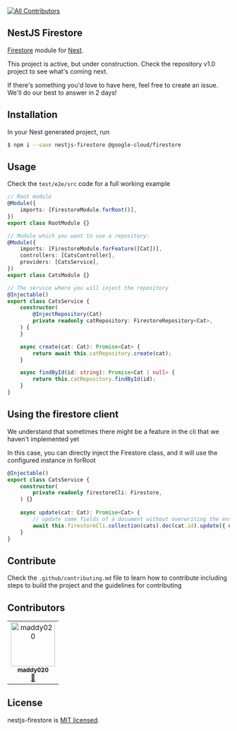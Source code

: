 <!-- ALL-CONTRIBUTORS-BADGE:START -->
[![All Contributors](https://img.shields.io/badge/all_contributors-1-orange.svg?style=flat-square)](#contributors-)
<!-- ALL-CONTRIBUTORS-BADGE:END -->

## NestJS Firestore

[Firestore](https://cloud.google.com/firestore/docs/reference/libraries) module for [Nest](https://github.com/nestjs/nest).

This project is active, but under construction. Check the repository v1.0 project to see what's coming next.

If there's something you'd love to have here, feel free to create an issue. We'll do our best to answer in 2 days!

## Installation

In your Nest generated project, run

```bash
$ npm i --save nestjs-firestore @google-cloud/firestore
```

## Usage

Check the `test/e2e/src` code for a full working example

```typescript
// Root module
@Module({
    imports: [FirestoreModule.forRoot()],
})
export class RootModule {}

// Module which you want to use a repository:
@Module({
    imports: [FirestoreModule.forFeature([Cat])],
    controllers: [CatsController],
    providers: [CatsService],
})
export class CatsModule {}

// The service where you will inject the repository
@Injectable()
export class CatsService {
    constructor(
        @InjectRepository(Cat)
        private readonly catRepository: FirestoreRepository<Cat>,
    ) {
    }

    async create(cat: Cat): Promise<Cat> {
        return await this.catRepository.create(cat);
    }

    async findById(id: string): Promise<Cat | null> {
        return this.catRepository.findById(id);
    }
}
```

## Using the firestore client

We understand that sometimes there might be a feature in the cli that we haven't implemented yet

In this case, you can directly inject the Firestore class, and it will use the configured instance in forRoot

```typescript
@Injectable()
export class CatsService {
    constructor(
        private readonly firestoreCli: Firestore,
    ) {}
    
    async update(cat: Cat): Promise<Cat> {
        // update some fields of a document without overwriting the entire document, use the following language-specific update() method:
        await this.firestoreCli.collection(cats).doc(cat.id).update({ name: 'Frank' });
    }
}

```

## Contribute

Check the `.github/contributing.md` file to learn how to contribute including 
steps to build the project and the guidelines for contributing

## Contributors

<!-- ALL-CONTRIBUTORS-LIST:START -->
<!-- prettier-ignore-start -->
<!-- markdownlint-disable -->
<table>
  <tbody>
    <tr>
      <td align="center"><a href="https://github.com/maddy020"><img src="https://avatars.githubusercontent.com/u/103564105?v=4?s=100" width="100px;" alt="maddy020"/><br /><sub><b>maddy020</b></sub></a><br /><a href="https://github.com/gelouko/nestjs-firestore/commits?author=maddy020" title="Documentation">📖</a></td>
    </tr>
  </tbody>
</table>

<!-- markdownlint-restore -->
<!-- prettier-ignore-end -->

<!-- ALL-CONTRIBUTORS-LIST:END -->
<!-- prettier-ignore-start -->
<!-- markdownlint-disable -->

<!-- markdownlint-restore -->
<!-- prettier-ignore-end -->

<!-- ALL-CONTRIBUTORS-LIST:END -->


## License

nestjs-firestore is [MIT licensed](LICENSE).
